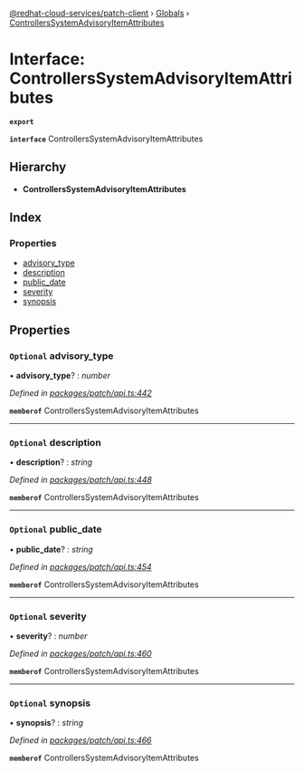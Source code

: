 [@redhat-cloud-services/patch-client](../README.md) › [Globals](../globals.md) › [ControllersSystemAdvisoryItemAttributes](controllerssystemadvisoryitemattributes.md)

# Interface: ControllersSystemAdvisoryItemAttributes

**`export`** 

**`interface`** ControllersSystemAdvisoryItemAttributes

## Hierarchy

* **ControllersSystemAdvisoryItemAttributes**

## Index

### Properties

* [advisory_type](controllerssystemadvisoryitemattributes.md#optional-advisory_type)
* [description](controllerssystemadvisoryitemattributes.md#optional-description)
* [public_date](controllerssystemadvisoryitemattributes.md#optional-public_date)
* [severity](controllerssystemadvisoryitemattributes.md#optional-severity)
* [synopsis](controllerssystemadvisoryitemattributes.md#optional-synopsis)

## Properties

### `Optional` advisory_type

• **advisory_type**? : *number*

*Defined in [packages/patch/api.ts:442](https://github.com/RedHatInsights/javascript-clients/blob/969a5fc/packages/patch/api.ts#L442)*

**`memberof`** ControllersSystemAdvisoryItemAttributes

___

### `Optional` description

• **description**? : *string*

*Defined in [packages/patch/api.ts:448](https://github.com/RedHatInsights/javascript-clients/blob/969a5fc/packages/patch/api.ts#L448)*

**`memberof`** ControllersSystemAdvisoryItemAttributes

___

### `Optional` public_date

• **public_date**? : *string*

*Defined in [packages/patch/api.ts:454](https://github.com/RedHatInsights/javascript-clients/blob/969a5fc/packages/patch/api.ts#L454)*

**`memberof`** ControllersSystemAdvisoryItemAttributes

___

### `Optional` severity

• **severity**? : *number*

*Defined in [packages/patch/api.ts:460](https://github.com/RedHatInsights/javascript-clients/blob/969a5fc/packages/patch/api.ts#L460)*

**`memberof`** ControllersSystemAdvisoryItemAttributes

___

### `Optional` synopsis

• **synopsis**? : *string*

*Defined in [packages/patch/api.ts:466](https://github.com/RedHatInsights/javascript-clients/blob/969a5fc/packages/patch/api.ts#L466)*

**`memberof`** ControllersSystemAdvisoryItemAttributes
